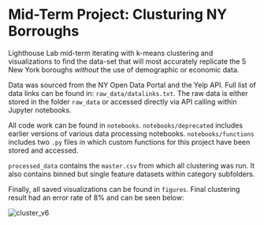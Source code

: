 # Mid-Term Project: Clusturing NY Borroughs

Lighthouse Lab mid-term iterating with k-means clustering and visualizations to find the data-set that will most accurately replicate the 5 New York boroughs *without* the use of demographic or economic data.

Data was sourced from the NY Open Data Portal and the Yelp API. Full list of data links can be found in: `raw_data/datalinks.txt`. The raw data is either stored in the folder `raw_data` or accessed directly via API calling within Jupyter notebooks. 

All code work can be found in `notebooks`. `notebooks/deprecated` includes earlier versions of various data processing notebooks. `notebooks/functions` includes two `.py` files in which custom functions for this project have been stored and accessed.

`processed_data` contains the `master.csv` from which all clustering was run. It also contains binned but single feature datasets within category subfolders.

Finally, all saved visualizations can be found in `figures`. Final clustering result had an error rate of 8% and can be seen below:

![cluster_v6](https://github.com/fynnweaver/Mid-Term-Project/blob/main/figures/clustering/clustering_6.png)

